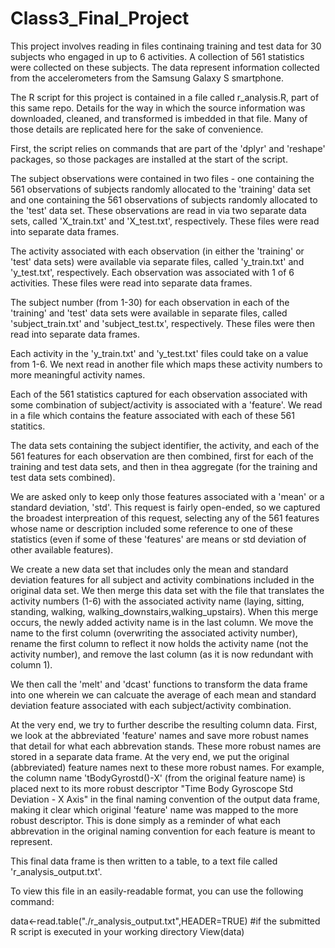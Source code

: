 # Class3_Final_Project
This project involves reading in files continaing training and test data for 30 subjects who engaged in up to 6 activities.  A collection of 561 statistics were collected on these subjects. The data represent information collected from the accelerometers from the Samsung Galaxy S smartphone.

The R script for this project is contained in a file called r_analysis.R, part of this same repo.  Details for the way in which the source information was downloaded, cleaned, and transformed is imbedded in that file.  Many of those details are replicated here for the sake of convenience.

First, the script relies on commands that are part of the 'dplyr' and 'reshape' packages, so those packages are installed at the start of the script. 

The subject observations were contained in two files - one containing the 561 observations of subjects randomly allocated to the 'training' data set and one containing the 561 observations of subjects randomly allocated to the 'test' data set.  These observations are read in via two separate data sets, called 'X_train.txt' and 'X_test.txt', respectively.  These files were read into separate data frames.

The activity associated with each observation (in either the 'training' or 'test' data sets) were available via separate files, called 'y_train.txt' and 'y_test.txt', respectively.  Each observation was associated with 1 of 6 activities.  These files were read into separate data frames.

The subject number (from 1-30) for each observation in each of the 'training' and 'test' data sets were available in separate files, called 'subject_train.txt' and 'subject_test.tx', respectively.  These files were then read into separate data frames.

Each activity in the 'y_train.txt' and 'y_test.txt' files could take on a value from 1-6.  We next read in another file which maps these activity numbers to more meaningful activity names.

Each of the 561 statistics captured for each observation associated with some combination of subject/activity is associated with a 'feature'.  We read in a file which contains the feature associated with each of these 561 statitics.  

The data sets containing the subject identifier, the activity, and each of the 561 features for each observation are then combined, first for each of the training and test data sets, and then in thea aggregate (for the training and test data sets combined).  

We are asked only to keep only those features associated with a 'mean' or a standard deviation, 'std'.  This request is fairly open-ended, so we captured the broadest interpreation of this request, selecting any of the 561 features whose name or description included some reference to one of these statistics (even if some of these 'features' are means or std deviation of other available features).  

We create a new data set that includes only the mean and standard deviation features for all subject and activity combinations included in the original data set.   We then merge this data set with the file that translates the activity numbers (1-6) with the associated activity name (laying, sitting, standing, walking, walking_downstairs,walking_upstairs).  When this merge occurs, the newly added activity name is in the last column.  We move the name to the first column (overwriting the associated activity number), rename the first column to reflect it now holds the activity name (not the activity number), and remove the last column (as it is now redundant with column 1).

We then call the 'melt' and 'dcast' functions to transform the data frame into one wherein we can calcuate the average of each mean and standard deviation feature associated with each subject/activity combination.  

At the very end, we try to further describe the resulting column data.  First, we look at the abbreviated 'feature' names and save more robust names that detail for what each abbrevation stands. These more robust names are stored in a separate data frame.  At the very end, we put the original (abbreviated) feature names next to these more robust names.  For example, the column name 'tBodyGyrostd()-X' (from the original feature name) is placed next to its more robust descriptor "Time Body Gyroscope Std Deviation - X Axis" in the final naming convention of the output data frame, making it clear which original 'feature' name was mapped to the more robust descriptor.  This is done simply as a reminder of what each abbrevation in the original naming convention for each feature is meant to represent. 

This final data frame is then written to a table, to a text file called 'r_analysis_output.txt'.

To view this file in an easily-readable format, you can use the following command:

data<-read.table("./r_analysis_output.txt",HEADER=TRUE)  #if the submitted R script is executed in your working directory
View(data)

